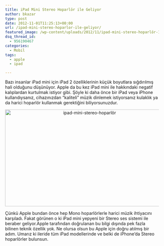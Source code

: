 ```yaml
---
title: iPad Mini Stereo Hoparlör ile Geliyor
author: bkazar
type: post
date: 2012-11-01T11:25:13+00:00
url: /ipad-mini-stereo-hoparlor-ile-geliyor/
featured_image: /wp-content/uploads/2012/11/ipad-mini-stereo-hoparlör-100x100.png
dsq_thread_id:
  - 956190467
categories:
  - Mobil
tags:
  - apple
  - ipad

---
```

Bazı insanlar iPad mini için iPad 2 özelliklerinin küçük boyutlara sığdırılmış hali olduğunu düşünüyor. Apple da bu kez iPad mini ile hakkındaki negatif kalıplardan kurtulmak istiyor gibi. Şöyle ki daha önce bir iPad veya iPhone kullandıysanız, cihazınızdan “kaliteli” müzik dinlemek istiyorsanız kulaklık ya da harici hoparlör kullanmak gerektiğini biliyorsunuzdur.

<p style="text-align: center;">
  <img class="aligncenter  wp-image-8883" title="ipad-mini-stereo-hoparlör" src="https://www.murekkep.org/wp-content/uploads/2012/11/ipad-mini-stereo-hoparlör.png" alt="ipad-mini-stereo-hoparlör" width="538" height="318" srcset="https://www.murekkep.org/wp-content/uploads/2012/11/ipad-mini-stereo-hoparlör.png 748w, https://www.murekkep.org/wp-content/uploads/2012/11/ipad-mini-stereo-hoparlör-400x235.png 400w, https://www.murekkep.org/wp-content/uploads/2012/11/ipad-mini-stereo-hoparlör-50x29.png 50w, https://www.murekkep.org/wp-content/uploads/2012/11/ipad-mini-stereo-hoparlör-212x125.png 212w" sizes="(max-width: 538px) 100vw, 538px" />
</p>

Çünkü Apple bundan önce hep Mono hoparlörlerle harici müzik ihtiyacını karşıladı. Fakat görünen o ki iPad mini yepyeni bir Stereo ses sistemi ile beraber geliyor.Apple tarafından doğrulanan bu bilgi dışında pek fazla bilinen teknik özellik yok. Ne olursa olsun bu Apple için doğru atılmış bir adım. Umarız ki ileride tüm iPad modellerinde ve belki de iPhone’da Stereo hoparlörler bulunsun.